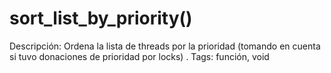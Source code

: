 # sort_list_by_priority()

Descripción: Ordena la lista de threads por la prioridad (tomando en cuenta si tuvo donaciones de prioridad por locks) .
Tags: función, void